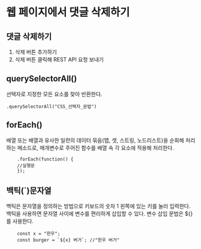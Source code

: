 # 웹 페이지에서 댓글 삭제하기

## 댓글 삭제하기
1. 삭제 버튼 추가하기
2. 삭제 버튼 클릭해 REST API 요청 보내기

## querySelectorAll()
선택자로 지정한 모든 요소를 찾아 반환한다.

```.querySelectorAll("CSS_선택자_문법")```

## forEach()
배열 또는 배열과 유사한 일련의 데이터 묶음(맵, 셋, 스트링, 노드리스트)을 순회해 처리하는 메소드로,
매개변수로 주어진 함수를 배열 속 각 요소에 적용해 처리한다.  

```
    .forEach(function() {
    //실행문
    });
```

## 백틱(`)문자열
백틱은 문자열을 정의하는 방법으로 키보드의 숫자 1 왼쪽에 있는 키를 눌러 입력한다.  
백틱을 사용하면 문자열 사이에 변수를 편리하게 삽입할 수 있다. 변수 삽입 문법은 ${}를 사용한다.  

```
    const x = "한우";
    const burger = `${x} 버거`; //"한우 버거"
```
